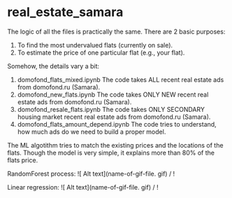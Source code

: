 # real_estate_samara

The logic of all the files is practically the same. There are 2 basic purposes:

1. To find the most undervalued flats (currently on sale).
2. To estimate the price of one particular flat (e.g., your flat).

Somehow, the details vary a bit:
1. domofond_flats_mixed.ipynb
The code takes ALL recent real estate ads from domofond.ru (Samara).
2. domofond_new_flats.ipynb
The code takes ONLY NEW recent real estate ads from domofond.ru (Samara).
3. domofond_resale_flats.ipynb
The code takes ONLY SECONDARY housing market  recent real estate ads from domofond.ru (Samara).
4. domofond_flats_amount_depend.ipynb
The code tries to understand, how much ads do we need to build a proper model.

The ML algotithm tries to match the existing prices and the locations of the flats. Though the model is very simple, it explains more than 80% of the flats price.

RandomForest process:
![ Alt text](name-of-gif-file. gif) / ! [](rf_draw_1.gif)

Linear regression:
![ Alt text](name-of-gif-file. gif) / ! [](Linear_reg_anim.gif) 

